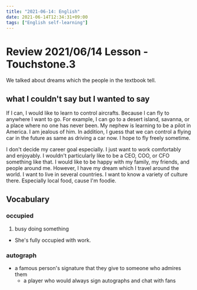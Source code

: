 ```yaml
---
title: "2021-06-14: English"
date: 2021-06-14T12:34:31+09:00
tags: ["English self-learning"]
---
```


# Review 2021/06/14 Lesson - Touchstone.3

We talked about dreams which the people in the textbook tell.

## what I couldn't say but I wanted to say

If I can, I would like to learn to control aircrafts.
Because I can fly to anywhere I want to go.
For example, I can go to a desert island, savanna, or a place where no one has never been.
My nephew is learning to be a pilot in America.
I am jealous of him.
In addition, I guess that we can control a flying car in the future as same as driving a car now.
I hope to fly freely sometime.

I don't decide my career goal especially.
I just want to work comfortably and enjoyably.
I wouldn't particularly like to be a CEO, COO, or CFO something like that.
I would like to be happy with my family, my friends, and people around me.
However, I have my dream which I travel around the world.
I want to live in several countries.
I want to know a variety of culture there.
Especially local food, cause I'm foodie.

## Vocabulary

### occupied
1. busy doing something
  - She's fully occupied with work.

### autograph
* a famous person's signature that they give to someone who admires them
  - a player who would always sign autographs and chat with fans
